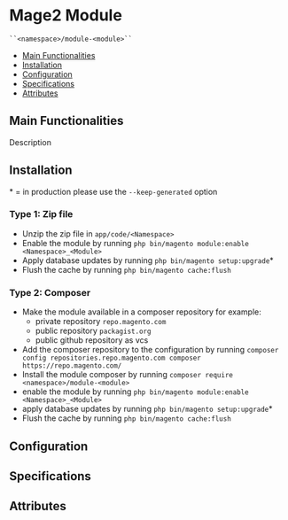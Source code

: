 # Mage2 Module <Namespace> <Module>

    ``<namespace>/module-<module>``

 - [Main Functionalities](#markdown-header-main-functionalities)
 - [Installation](#markdown-header-installation)
 - [Configuration](#markdown-header-configuration)
 - [Specifications](#markdown-header-specifications)
 - [Attributes](#markdown-header-attributes)


## Main Functionalities
<Namespace> Description

## Installation
\* = in production please use the `--keep-generated` option

### Type 1: Zip file

 - Unzip the zip file in `app/code/<Namespace>`
 - Enable the module by running `php bin/magento module:enable <Namespace>_<Module>`
 - Apply database updates by running `php bin/magento setup:upgrade`\*
 - Flush the cache by running `php bin/magento cache:flush`

### Type 2: Composer

 - Make the module available in a composer repository for example:
    - private repository `repo.magento.com`
    - public repository `packagist.org`
    - public github repository as vcs
 - Add the composer repository to the configuration by running `composer config repositories.repo.magento.com composer https://repo.magento.com/`
 - Install the module composer by running `composer require <namespace>/module-<module>`
 - enable the module by running `php bin/magento module:enable <Namespace>_<Module>`
 - apply database updates by running `php bin/magento setup:upgrade`\*
 - Flush the cache by running `php bin/magento cache:flush`


## Configuration




## Specifications




## Attributes



